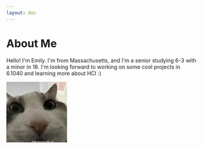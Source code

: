 ```yaml
---
layout: doc
---
```


# About Me

Hello! I'm Emily. I'm from Massachusetts, and I'm a senior studying 6-3 with a minor in 18. I'm looking forward to working on some cool projects in 6.1040 and learning more about HCI :\)

![cat](/../assets/images/catface.jpeg)
